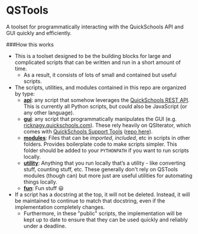 QSTools
=======

A toolset for programmatically interacting with the QuickSchools API and GUI quickly and efficiently.


###How this works
* This is a toolset designed to be the building blocks for large and complicated scripts that can be written and run in a short amount of time.
    * As a result, it consists of lots of small and contained but useful scripts.
* The scripts, utilities, and modules contained in this repo are organized by type:
    * [**api**](../api): any script that somehow leverages the [QuickSchools REST API](http://apidocs.quickschools.com/). This is currently all Python scripts, but could also be JavaScript (or any other language).
    * [**gui**](../gui): any script that programmatically manipulates the GUI (e.g. [ricknagy.quickschools.com](http://ricknagy.quickschools.com/)). These rely heavily on QSIterator, which comes with [QuickSchools Support Tools](https://chrome.google.com/webstore/detail/quickschools-support-tool/hibklcekgpmoheniagkbaeebmelihonh) ([repo here](https://github.com/br1ckb0t/qs-supporttools)).
    * [**modules**](../modules): Files that can be *imported*, *included*, etc in scripts in other folders. Provides boilerplate code to make scripts simpler. This folder should be added to your `PYTHONPATH` if you want to run scripts locally.
    * [**utility**](../utility): Anything that you run locally that’s a utility - like converting stuff, counting stuff, etc. These generally don't rely on QSTools modules (though can) but more just are useful utilities for automating things locally.
    * [**fun**](../fun): Fun stuff :smiley:
* If a script has a docstring at the top, it will not be deleted. Instead, it will be maintained to continue to match that docstring, even if the implementation completely changes.
   * Furthermore, in these "public" scripts, the implementation will be kept up to date to ensure that they can be used quickly and reliably under a deadline.
